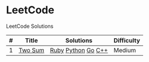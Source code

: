 LeetCode
========

LeetCode Solutions

| # | Title | Solutions | Difficulty |
|---| ----- | --------- | ---------- |
|1|[Two Sum](https://oj.leetcode.com/problems/two-sum/)|[Ruby](ruby/two_sum/solution.rb) [Python](python/two_sum/solution.py) [Go](go/two_sum/main.go) [C++](cpp/two_sum/solution.cpp)|Medium|

